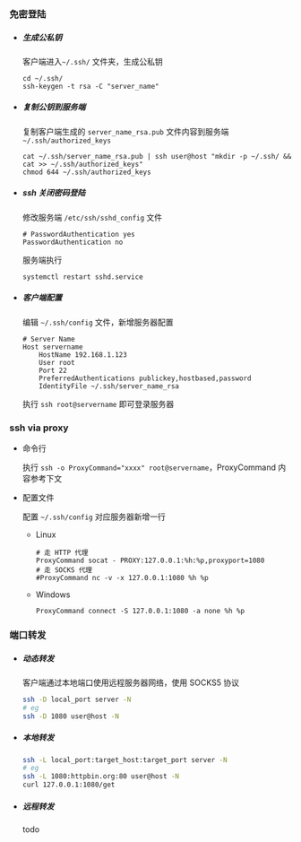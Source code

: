 ### 免密登陆

-   ##### 生成公私钥

    客户端进入`~/.ssh/` 文件夹，生成公私钥

    ```shell
    cd ~/.ssh/
    ssh-keygen -t rsa -C "server_name"
    ```

-   ##### 复制公钥到服务端

    复制客户端生成的 `server_name_rsa.pub` 文件内容到服务端 `~/.ssh/authorized_keys`

    ```shell
    cat ~/.ssh/server_name_rsa.pub | ssh user@host "mkdir -p ~/.ssh/ && cat >> ~/.ssh/authorized_keys"
    chmod 644 ~/.ssh/authorized_keys
    ```

-   ##### ssh 关闭密码登陆

    修改服务端 `/etc/ssh/sshd_config` 文件

    ```properties
    # PasswordAuthentication yes
    PasswordAuthentication no
    ```

    服务端执行

    ```shell
    systemctl restart sshd.service
    ```

-   ##### 客户端配置

    编辑 `~/.ssh/config` 文件，新增服务器配置

    ```config
    # Server Name
    Host servername
        HostName 192.168.1.123
        User root
        Port 22
        PreferredAuthentications publickey,hostbased,password
        IdentityFile ~/.ssh/server_name_rsa
    ```

    执行 `ssh root@servername` 即可登录服务器

### ssh via proxy

-   命令行

    执行 `ssh -o ProxyCommand="xxxx" root@servername`，ProxyCommand 内容参考下文

-   配置文件

    配置 `~/.ssh/config` 对应服务器新增一行

    -   Linux

        ```config
        # 走 HTTP 代理
        ProxyCommand socat - PROXY:127.0.0.1:%h:%p,proxyport=1080
        # 走 SOCKS 代理
        #ProxyCommand nc -v -x 127.0.0.1:1080 %h %p
        ```

    -   Windows

        ```config
        ProxyCommand connect -S 127.0.0.1:1080 -a none %h %p
        ```

### 端口转发

-   ##### 动态转发

    客户端通过本地端口使用远程服务器网络，使用 SOCKS5 协议

    ```bash
    ssh -D local_port server -N
    # eg
    ssh -D 1080 user@host -N
    ```

-   ##### 本地转发

    ```bash
    ssh -L local_port:target_host:target_port server -N
    # eg
    ssh -L 1080:httpbin.org:80 user@host -N
    curl 127.0.0.1:1080/get
    ```

-   ##### 远程转发

    todo
